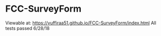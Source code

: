 # FCC-SurveyForm
Viewable at: https://vuffiraa51.github.io/FCC-SurveyForm/index.html
All tests passed 6/28/18

